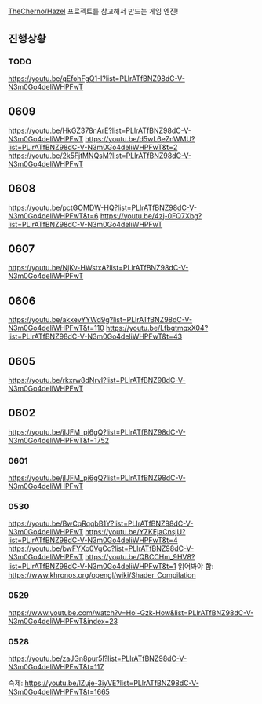 ﻿#

[TheCherno/Hazel](https://github.com/TheCherno/Hazel) 프로젝트를 참고해서 만드는 게임 엔진!

## 진행상황

### TODO

<https://youtu.be/qEfohFgQ1-I?list=PLlrATfBNZ98dC-V-N3m0Go4deliWHPFwT>

## 0609

<https://youtu.be/HkGZ378nArE?list=PLlrATfBNZ98dC-V-N3m0Go4deliWHPFwT>
<https://youtu.be/d5wL6eZnWMU?list=PLlrATfBNZ98dC-V-N3m0Go4deliWHPFwT&t=2>
<https://youtu.be/2k5FjtMNQsM?list=PLlrATfBNZ98dC-V-N3m0Go4deliWHPFwT>

## 0608

<https://youtu.be/pctGOMDW-HQ?list=PLlrATfBNZ98dC-V-N3m0Go4deliWHPFwT&t=6>
<https://youtu.be/4zj-0FQ7Xbg?list=PLlrATfBNZ98dC-V-N3m0Go4deliWHPFwT>

## 0607

<https://youtu.be/NjKv-HWstxA?list=PLlrATfBNZ98dC-V-N3m0Go4deliWHPFwT>

## 0606

<https://youtu.be/akxevYYWd9g?list=PLlrATfBNZ98dC-V-N3m0Go4deliWHPFwT&t=110>
<https://youtu.be/LfbqtmqxX04?list=PLlrATfBNZ98dC-V-N3m0Go4deliWHPFwT&t=43>

## 0605

<https://youtu.be/rkxrw8dNrvI?list=PLlrATfBNZ98dC-V-N3m0Go4deliWHPFwT>

## 0602

<https://youtu.be/jIJFM_pi6gQ?list=PLlrATfBNZ98dC-V-N3m0Go4deliWHPFwT&t=1752>

### 0601

<https://youtu.be/jIJFM_pi6gQ?list=PLlrATfBNZ98dC-V-N3m0Go4deliWHPFwT>

### 0530

<https://youtu.be/BwCqRqqbB1Y?list=PLlrATfBNZ98dC-V-N3m0Go4deliWHPFwT>
<https://youtu.be/YZKEjaCnsjU?list=PLlrATfBNZ98dC-V-N3m0Go4deliWHPFwT&t=4>
<https://youtu.be/bwFYXo0VgCc?list=PLlrATfBNZ98dC-V-N3m0Go4deliWHPFwT>
<https://youtu.be/QBCCHm_9HV8?list=PLlrATfBNZ98dC-V-N3m0Go4deliWHPFwT&t=1>
    읽어봐야 함: <https://www.khronos.org/opengl/wiki/Shader_Compilation>

### 0529

<https://www.youtube.com/watch?v=Hoi-Gzk-How&list=PLlrATfBNZ98dC-V-N3m0Go4deliWHPFwT&index=23>

### 0528

<https://youtu.be/zaJGn8pur5I?list=PLlrATfBNZ98dC-V-N3m0Go4deliWHPFwT&t=117>

숙제: <https://youtu.be/lZuje-3iyVE?list=PLlrATfBNZ98dC-V-N3m0Go4deliWHPFwT&t=1665>
